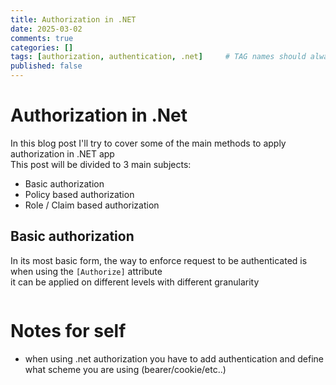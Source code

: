 ```yaml
---
title: Authorization in .NET
date: 2025-03-02
comments: true
categories: []
tags: [authorization, authentication, .net]     # TAG names should always be lowercase
published: false
---
```



# Authorization in .Net

In this blog post I'll try to cover some of the main methods to apply authorization in .NET app 
<br />
This post will be divided to 3 main subjects:
- Basic authorization
- Policy based authorization
- Role / Claim based authorization


## Basic authorization
In its most basic form, the way to enforce request to be authenticated is when using the `[Authorize]` attribute 
<br> 
it can be applied on different levels with different granularity 
```csharp

```

# Notes for self
- when using .net authorization you have to add authentication and define what scheme you are using (bearer/cookie/etc..)

